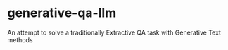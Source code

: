 # generative-qa-llm
An attempt to solve a traditionally Extractive QA task with Generative Text methods
